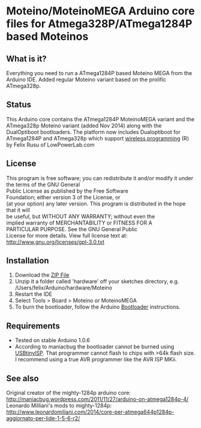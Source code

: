 # Moteino/MoteinoMEGA Arduino core files for Atmega328P/ATmega1284P based Moteinos

## What is it?
Everything you need to run a ATmega1284P based Moteino MEGA from the Arduino IDE.
Added regular Moteino variant based on the prolific ATmega328p.

## Status
This Arduino core contains the ATmega1284P MoteinoMEGA variant and the ATmega328p Moteino variant (added Nov 2014) along with the DualOptiboot bootloaders.
The platform now includes Dualoptiboot for ATmega1284P and ATmega328p which support [wireless programming](http://lowpowerlab.com/blog/category/moteino/wireless-programming/) (R) by Felix Rusu of LowPowerLab.com

## License
This program is free software; you can redistribute it 
and/or modify it under the terms of the GNU General    
Public License as published by the Free Software       
Foundation; either version 3 of the License, or        
(at your option) any later version.
This program is distributed in the hope that it will   
be useful, but WITHOUT ANY WARRANTY; without even the  
implied warranty of MERCHANTABILITY or FITNESS FOR A   
PARTICULAR PURPOSE. See the GNU General Public        
License for more details. View full license text at: http://www.gnu.org/licenses/gpl-3.0.txt

## Installation
1. Download the [ZIP File](https://github.com/LowPowerLab/Moteino/blob/master/MEGA/Core/Moteino.zip)
2. Unzip it a folder called 'hardware' off your sketches directory, e.g. /Users/felix/Arduino/hardware/Moteino
3. Restart the IDE
4. Select Tools > Board > Moteino or MoteinoMEGA
5. To burn the bootloader, follow the Arduino [Bootloader](http://arduino.cc/en/Hacking/Bootloader) instructions.

## Requirements
* Tested on stable Arduino 1.0.6
* According to maniacbug the bootloader cannot be burned using [USBtinyISP](http://www.ladyada.net/make/usbtinyisp/). That programmer cannot flash to chips with >64k flash size. I recommend using a true AVR programmer like the AVR ISP MKii.

## See also
Original creator of the mighty-1284p arduino core:
http://maniacbug.wordpress.com/2011/11/27/arduino-on-atmega1284p-4/
Leonardo Milliani's mods to mighty-1284p:
http://www.leonardomiliani.com/2014/core-per-atmega644p1284p-aggiornato-per-lide-1-5-6-r2/